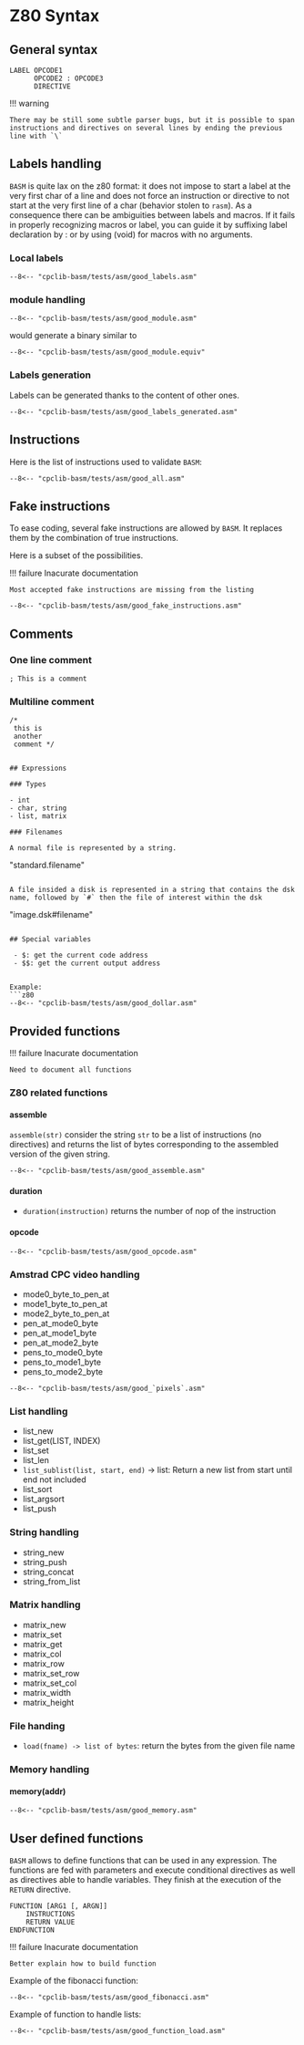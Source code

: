 # Z80 Syntax

## General syntax

```
LABEL OPCODE1
      OPCODE2 : OPCODE3
      DIRECTIVE
```



!!! warning

    There may be still some subtle parser bugs, but it is possible to span instructions and directives on several lines by ending the previous line with `\`

## Labels handling

`BASM` is quite lax on the z80 format: it does not impose to start a label at the very first char of a line and does not force an instruction or directive to not start at the very first line of a char (behavior stolen to `rasm`).
As a consequence there can be ambiguities between labels and macros.
If it fails in properly recognizing macros or label, you can guide it by suffixing label declaration by : or by using (void) for macros with no arguments. 


### Local labels
```z80
--8<-- "cpclib-basm/tests/asm/good_labels.asm"
```

### module handling

```z80
--8<-- "cpclib-basm/tests/asm/good_module.asm"
```
would generate a binary similar to
```z80
--8<-- "cpclib-basm/tests/asm/good_module.equiv"
```

### Labels generation

Labels can be generated thanks to the content of other ones.
```z80
--8<-- "cpclib-basm/tests/asm/good_labels_generated.asm"
```

## Instructions

Here is the list of instructions used to validate `BASM`:

```z80
--8<-- "cpclib-basm/tests/asm/good_all.asm"
```

## Fake instructions

To ease coding, several fake instructions are allowed by `BASM`. It replaces them by the combination of true instructions.

Here is a subset of the possibilities.

!!! failure Inacurate documentation

    Most accepted fake instructions are missing from the listing

```z80
--8<-- "cpclib-basm/tests/asm/good_fake_instructions.asm"
```

## Comments

### One line comment

```
; This is a comment
```

### Multiline comment
```
/*
 this is 
 another
 comment */


## Expressions

### Types

- int
- char, string
- list, matrix

### Filenames

A normal file is represented by a string.
```
"standard.filename"
```

A file insided a disk is represented in a string that contains the dsk name, followed by `#` then the file of interest within the dsk

```
"image.dsk#filename"
```

## Special variables

 - $: get the current code address
 - $$: get the current output address


Example:
```z80
--8<-- "cpclib-basm/tests/asm/good_dollar.asm"
```

## Provided functions

!!! failure Inacurate documentation

    Need to document all functions

### Z80 related functions

#### assemble


`assemble(str)` consider the string `str` to be a list of instructions (no directives) and returns the list of bytes corresponding to the assembled version of the given string.



```z80
--8<-- "cpclib-basm/tests/asm/good_assemble.asm"
```

#### duration

- `duration(instruction)` returns the number of nop of the instruction

#### opcode

```z80
--8<-- "cpclib-basm/tests/asm/good_opcode.asm"
```

### Amstrad CPC video handling

- mode0_byte_to_pen_at
- mode1_byte_to_pen_at
- mode2_byte_to_pen_at
- pen_at_mode0_byte
- pen_at_mode1_byte
- pen_at_mode2_byte
- pens_to_mode0_byte
- pens_to_mode1_byte
- pens_to_mode2_byte


```z80
--8<-- "cpclib-basm/tests/asm/good_`pixels`.asm"
```

### List handling

- list_new
- list_get(LIST, INDEX)
- list_set
- list_len
- `list_sublist(list, start, end)` -> list: Return a new list from start until end not included 
- list_sort
- list_argsort
- list_push

### String handling
- string_new
- string_push
- string_concat
- string_from_list

### Matrix handling

- matrix_new
- matrix_set
- matrix_get
- matrix_col
- matrix_row
- matrix_set_row
- matrix_set_col
- matrix_width
- matrix_height

### File handing

- `load(fname) -> list of bytes`: return the bytes from the given file name


### Memory handling

#### memory(addr)


```z80
--8<-- "cpclib-basm/tests/asm/good_memory.asm"
```


## User defined functions


`BASM` allows to define functions that can be used in any expression.
The functions are fed with parameters and execute conditional directives as well as directives able to handle variables.
They finish at the execution of the `RETURN` directive.

```
FUNCTION [ARG1 [, ARGN]]
    INSTRUCTIONS
    RETURN VALUE
ENDFUNCTION
```

!!! failure Inacurate documentation

    Better explain how to build function


Example of the fibonacci function:

```z80
--8<-- "cpclib-basm/tests/asm/good_fibonacci.asm"
```

Example of function to handle lists:
```z80
--8<-- "cpclib-basm/tests/asm/good_function_load.asm"
```